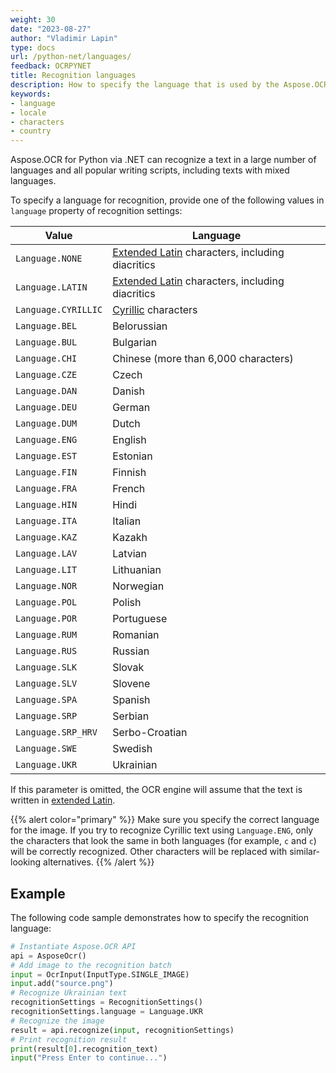 ```yaml
---
weight: 30
date: "2023-08-27"
author: "Vladimir Lapin"
type: docs
url: /python-net/languages/
feedback: OCRPYNET
title: Recognition languages
description: How to specify the language that is used by the Aspose.OCR for Python via .NET recognition engine.
keywords:
- language
- locale
- characters
- country
---
```


Aspose.OCR for Python via .NET can recognize a text in a large number of languages and all popular writing scripts, including texts with mixed languages.

To specify a language for recognition, provide one of the following values in `language` property of recognition settings:

Value | Language
----- | --------
`Language.NONE` | [Extended Latin](/ocr/python-net/recognition-languages/#supported-characters) characters, including diacritics
`Language.LATIN` | [Extended Latin](/ocr/python-net/recognition-languages/#supported-characters) characters, including diacritics
`Language.CYRILLIC` | [Cyrillic](/ocr/python-net/recognition-languages/#supported-characters-1) characters
`Language.BEL` | Belorussian
`Language.BUL` | Bulgarian
`Language.CHI` | Chinese (more than 6,000 characters)
`Language.CZE` | Czech
`Language.DAN` | Danish
`Language.DEU` | German
`Language.DUM` | Dutch
`Language.ENG` | English
`Language.EST` | Estonian
`Language.FIN` | Finnish
`Language.FRA` | French
`Language.HIN` | Hindi
`Language.ITA` | Italian
`Language.KAZ` | Kazakh
`Language.LAV` | Latvian
`Language.LIT` | Lithuanian
`Language.NOR` | Norwegian
`Language.POL` | Polish
`Language.POR` | Portuguese
`Language.RUM` | Romanian
`Language.RUS` | Russian
`Language.SLK` | Slovak
`Language.SLV` | Slovene
`Language.SPA` | Spanish
`Language.SRP` | Serbian
`Language.SRP_HRV` | Serbo-Croatian
`Language.SWE` | Swedish
`Language.UKR` | Ukrainian

If this parameter is omitted, the OCR engine will assume that the text is written in [extended Latin](/ocr/python-net/recognition-languages/#supported-characters).

{{% alert color="primary" %}}
Make sure you specify the correct language for the image. If you try to recognize Cyrillic text using `Language.ENG`, only the characters that look the same in both languages (for example, `с` and `c`) will be correctly recognized. Other characters will be replaced with similar-looking alternatives.
{{% /alert %}}

## Example

The following code sample demonstrates how to specify the recognition language:

```python
# Instantiate Aspose.OCR API
api = AsposeOcr()
# Add image to the recognition batch
input = OcrInput(InputType.SINGLE_IMAGE)
input.add("source.png")
# Recognize Ukrainian text
recognitionSettings = RecognitionSettings()
recognitionSettings.language = Language.UKR
# Recognize the image
result = api.recognize(input, recognitionSettings)
# Print recognition result
print(result[0].recognition_text)
input("Press Enter to continue...")
```
